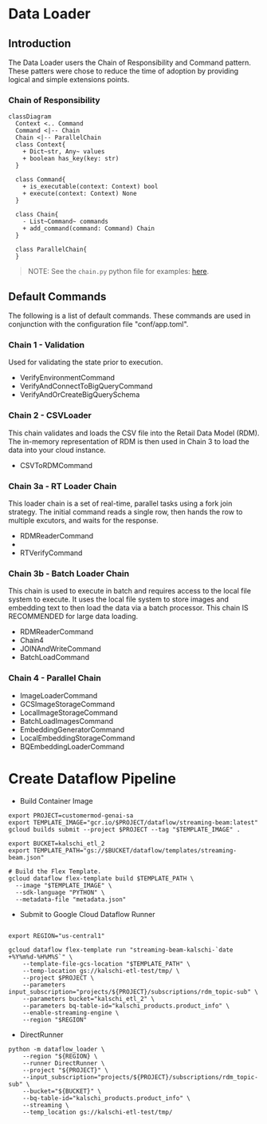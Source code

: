 # Data Loader

## Introduction

The Data Loader users the Chain of Responsibility and Command pattern.
These patters were chose to reduce the time of adoption by providing logical
and simple extensions points.

### Chain of Responsibility

```mermaid
classDiagram
  Context <.. Command
  Command <|-- Chain
  Chain <|-- ParallelChain
  class Context{
    + Dict~str, Any~ values
    + boolean has_key(key: str)
  }
  
  class Command{
    + is_executable(context: Context) bool
    + execute(context: Context) None
  }
  
  class Chain{
    - List~Command~ commands
    + add_command(command: Command) Chain
  }
  
  class ParallelChain{
  }
```
> NOTE: See the `chain.py` python file for examples: [here](chain.py).

## Default Commands

The following is a list of default commands. These commands are used in 
conjunction with the configuration file "conf/app.toml".

### Chain 1 - Validation

Used for validating the state prior to execution.

* VerifyEnvironmentCommand
* VerifyAndConnectToBigQueryCommand
* VerifyAndOrCreateBigQuerySchema

### Chain 2 - CSVLoader

This chain validates and loads the CSV file into the Retail Data Model (RDM).
The in-memory representation of RDM is then used in Chain 3 to load the data
into your cloud instance.

* CSVToRDMCommand

### Chain 3a - RT Loader Chain

This loader chain is a set of real-time, parallel tasks using a fork join strategy.
The initial command reads a single row, then hands the row to multiple excutors,
and waits for the response.

* RDMReaderCommand
* 
* RTVerifyCommand

### Chain 3b - Batch Loader Chain

This chain is used to execute in batch and requires access to the local
file system to execute. It uses the local file system to store images and
embedding text to then load the data via a batch processor. This chain IS
RECOMMENDED for large data loading.

* RDMReaderCommand
* Chain4
* JOINAndWriteCommand
* BatchLoadCommand

### Chain 4 - Parallel Chain

* ImageLoaderCommand
* GCSImageStorageCommand
* LocalImageStorageCommand
* BatchLoadImagesCommand
* EmbeddingGeneratorCommand
* LocalEmbeddingStorageCommand
* BQEmbeddingLoaderCommand

# Create Dataflow Pipeline

* Build Container Image

```shell
export PROJECT=customermod-genai-sa
export TEMPLATE_IMAGE="gcr.io/$PROJECT/dataflow/streaming-beam:latest"
gcloud builds submit --project $PROJECT --tag "$TEMPLATE_IMAGE" .
```

```shell
export BUCKET=kalschi_etl_2
export TEMPLATE_PATH="gs://$BUCKET/dataflow/templates/streaming-beam.json"

# Build the Flex Template.
gcloud dataflow flex-template build $TEMPLATE_PATH \
  --image "$TEMPLATE_IMAGE" \
  --sdk-language "PYTHON" \
  --metadata-file "metadata.json"
```

* Submit to Google Cloud Dataflow Runner

```shell

export REGION="us-central1"

gcloud dataflow flex-template run "streaming-beam-kalschi-`date +%Y%m%d-%H%M%S`" \
    --template-file-gcs-location "$TEMPLATE_PATH" \
    --temp-location gs://kalschi-etl-test/tmp/ \
    --project $PROJECT \
    --parameters input_subscription="projects/${PROJECT}/subscriptions/rdm_topic-sub" \
    --parameters bucket="kalschi_etl_2" \
    --parameters bq-table-id="kalschi_products.product_info" \
    --enable-streaming-engine \
    --region "$REGION"
```

* DirectRunner

```shell
python -m dataflow_loader \
    --region "${REGION} \
    --runner DirectRunner \
    --project "${PROJECT}" \
    --input_subscription="projects/${PROJECT}/subscriptions/rdm_topic-sub" \
    --bucket="${BUCKET}" \
    --bq-table-id="kalschi_products.product_info" \
    --streaming \
    --temp_location gs://kalschi-etl-test/tmp/
```
